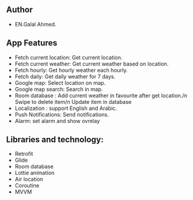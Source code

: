 <h2>Author</h2>
<ul>
  <li>EN.Galal Ahmed.</li>
</ul>

<h2>App Features</h2>
<ul>
  <li>Fetch current location: Get current location.</li>
  <li>Fetch current weather: Get current weather based on location.</li>
  <li>Fetch hourly: Get hourly weather each hourly.</li>
  <li>Fetch daily: Get daily weather for 7 days.</li>
  <li>Google map: Select location on map.</li>
  <li>Google map search: Search in map.</li>
  <li>Room database : Add current weather in favourite after get location./n Swipe to delete item/n Update item in database </li>
  <li>Localization : support English and Arabic.</li>
  <li>Push Notifications: Send notifications.</li>
  <li>Alarm: set alarm and show ovrelay</li>
</li>
</ul>

<h2>Libraries and technology:</h2>
<ul>
<li>Retrofit</li>
<li>Glide</li>
<li>Room database </li>
<li>Lottie animation</li>
<li>Air location</li>
<li>Coroutine</li>
<li>MVVM</li>
</li>
</ul>



